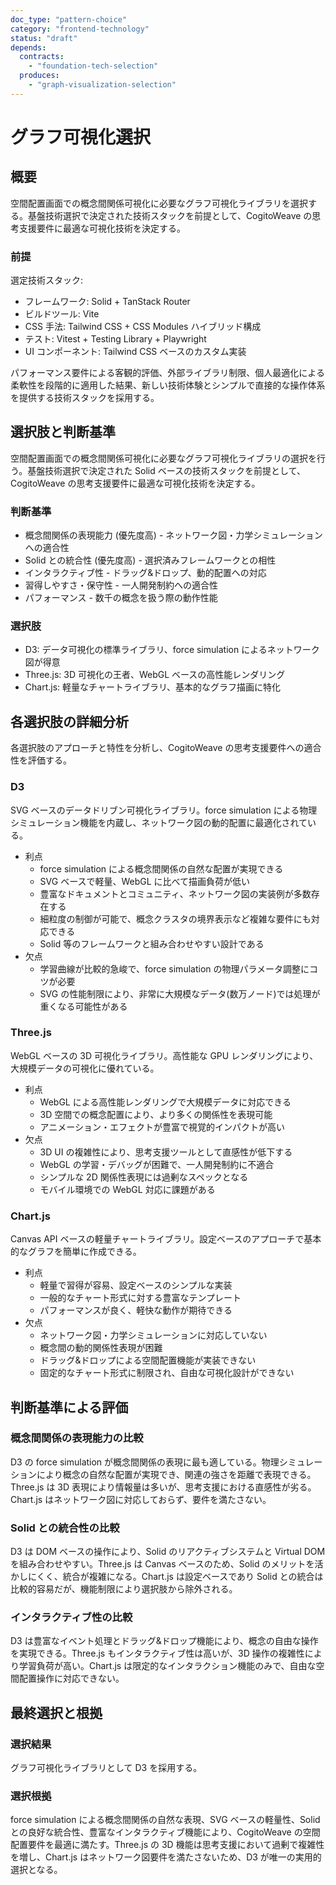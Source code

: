 ```yaml
---
doc_type: "pattern-choice"
category: "frontend-technology"
status: "draft"
depends:
  contracts:
    - "foundation-tech-selection"
  produces:
    - "graph-visualization-selection"
---
```


# グラフ可視化選択

## 概要

空間配置画面での概念間関係可視化に必要なグラフ可視化ライブラリを選択する。基盤技術選択で決定された技術スタックを前提として、CogitoWeave の思考支援要件に最適な可視化技術を決定する。

### 前提

<!-- PREMISE_BEGIN: foundation-tech-selection -->

選定技術スタック:

- フレームワーク: Solid + TanStack Router
- ビルドツール: Vite
- CSS 手法: Tailwind CSS + CSS Modules ハイブリッド構成
- テスト: Vitest + Testing Library + Playwright
- UI コンポーネント: Tailwind CSS ベースのカスタム実装

パフォーマンス要件による客観的評価、外部ライブラリ制限、個人最適化による柔軟性を段階的に適用した結果、新しい技術体験とシンプルで直接的な操作体系を提供する技術スタックを採用する。

<!-- PREMISE_END: foundation-tech-selection -->

## 選択肢と判断基準

空間配置画面での概念間関係可視化に必要なグラフ可視化ライブラリの選択を行う。基盤技術選択で決定された Solid ベースの技術スタックを前提として、CogitoWeave の思考支援要件に最適な可視化技術を決定する。

### 判断基準

- 概念間関係の表現能力 (優先度高) - ネットワーク図・力学シミュレーションへの適合性
- Solid との統合性 (優先度高) - 選択済みフレームワークとの相性
- インタラクティブ性 - ドラッグ&ドロップ、動的配置への対応
- 習得しやすさ・保守性 - 一人開発制約への適合性
- パフォーマンス - 数千の概念を扱う際の動作性能

### 選択肢

- D3: データ可視化の標準ライブラリ、force simulation によるネットワーク図が得意
- Three.js: 3D 可視化の王者、WebGL ベースの高性能レンダリング
- Chart.js: 軽量なチャートライブラリ、基本的なグラフ描画に特化

## 各選択肢の詳細分析

各選択肢のアプローチと特性を分析し、CogitoWeave の思考支援要件への適合性を評価する。

### D3

SVG ベースのデータドリブン可視化ライブラリ。force simulation による物理シミュレーション機能を内蔵し、ネットワーク図の動的配置に最適化されている。

- 利点
  - force simulation による概念間関係の自然な配置が実現できる
  - SVG ベースで軽量、WebGL に比べて描画負荷が低い
  - 豊富なドキュメントとコミュニティ、ネットワーク図の実装例が多数存在する
  - 細粒度の制御が可能で、概念クラスタの境界表示など複雑な要件にも対応できる
  - Solid 等のフレームワークと組み合わせやすい設計である
- 欠点
  - 学習曲線が比較的急峻で、force simulation の物理パラメータ調整にコツが必要
  - SVG の性能制限により、非常に大規模なデータ(数万ノード)では処理が重くなる可能性がある

### Three.js

WebGL ベースの 3D 可視化ライブラリ。高性能な GPU レンダリングにより、大規模データの可視化に優れている。

- 利点
  - WebGL による高性能レンダリングで大規模データに対応できる
  - 3D 空間での概念配置により、より多くの関係性を表現可能
  - アニメーション・エフェクトが豊富で視覚的インパクトが高い
- 欠点
  - 3D UI の複雑性により、思考支援ツールとして直感性が低下する
  - WebGL の学習・デバッグが困難で、一人開発制約に不適合
  - シンプルな 2D 関係性表現には過剰なスペックとなる
  - モバイル環境での WebGL 対応に課題がある

### Chart.js

Canvas API ベースの軽量チャートライブラリ。設定ベースのアプローチで基本的なグラフを簡単に作成できる。

- 利点
  - 軽量で習得が容易、設定ベースのシンプルな実装
  - 一般的なチャート形式に対する豊富なテンプレート
  - パフォーマンスが良く、軽快な動作が期待できる
- 欠点
  - ネットワーク図・力学シミュレーションに対応していない
  - 概念間の動的関係性表現が困難
  - ドラッグ&ドロップによる空間配置機能が実装できない
  - 固定的なチャート形式に制限され、自由な可視化設計ができない

## 判断基準による評価

### 概念間関係の表現能力の比較

D3 の force simulation が概念間関係の表現に最も適している。物理シミュレーションにより概念の自然な配置が実現でき、関連の強さを距離で表現できる。Three.js は 3D 表現により情報量は多いが、思考支援における直感性が劣る。Chart.js はネットワーク図に対応しておらず、要件を満たさない。

### Solid との統合性の比較

D3 は DOM ベースの操作により、Solid のリアクティブシステムと Virtual DOM を組み合わせやすい。Three.js は Canvas ベースのため、Solid のメリットを活かしにくく、統合が複雑になる。Chart.js は設定ベースであり Solid との統合は比較的容易だが、機能制限により選択肢から除外される。

### インタラクティブ性の比較

D3 は豊富なイベント処理とドラッグ&ドロップ機能により、概念の自由な操作を実現できる。Three.js もインタラクティブ性は高いが、3D 操作の複雑性により学習負荷が高い。Chart.js は限定的なインタラクション機能のみで、自由な空間配置操作に対応できない。

## 最終選択と根拠

### 選択結果

<!-- GLOBAL_CONCLUSION_BEGIN: graph-visualization-selection -->

グラフ可視化ライブラリとして D3 を採用する。

<!-- GLOBAL_CONCLUSION_END: graph-visualization-selection -->

### 選択根拠

force simulation による概念間関係の自然な表現、SVG ベースの軽量性、Solid との良好な統合性、豊富なインタラクティブ機能により、CogitoWeave の空間配置要件を最適に満たす。Three.js の 3D 機能は思考支援において過剰で複雑性を増し、Chart.js はネットワーク図要件を満たさないため、D3 が唯一の実用的選択となる。
